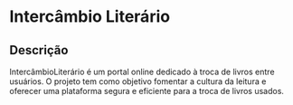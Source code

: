 # Intercâmbio Literário

## Descrição

IntercâmbioLiterário é um portal online dedicado à troca de livros entre usuários. O projeto tem como objetivo fomentar a cultura da leitura e oferecer uma plataforma segura e eficiente para a troca de livros usados.
